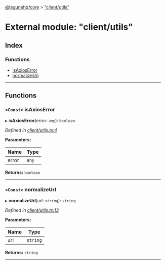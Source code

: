 [@lagunehq/core](../README.md) > ["client/utils"](../modules/_client_utils_.md)

# External module: "client/utils"

## Index

### Functions

* [isAxiosError](_client_utils_.md#isaxioserror)
* [normalizeUrl](_client_utils_.md#normalizeurl)

---

## Functions

<a id="isaxioserror"></a>

### `<Const>` isAxiosError

▸ **isAxiosError**(error: *`any`*): `boolean`

*Defined in [client/utils.ts:4](https://github.com/lagunehq/core/blob/9f0a933/src/client/utils.ts#L4)*

**Parameters:**

| Name | Type |
| ------ | ------ |
| error | `any` |

**Returns:** `boolean`

___
<a id="normalizeurl"></a>

### `<Const>` normalizeUrl

▸ **normalizeUrl**(url: *`string`*): `string`

*Defined in [client/utils.ts:13](https://github.com/lagunehq/core/blob/9f0a933/src/client/utils.ts#L13)*

**Parameters:**

| Name | Type |
| ------ | ------ |
| url | `string` |

**Returns:** `string`

___

